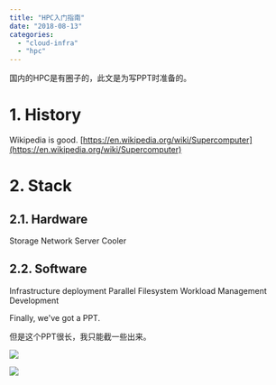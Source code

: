 ```yaml
---
title: "HPC入门指南"
date: "2018-08-13"
categories: 
  - "cloud-infra"
  - "hpc"
---
```


国内的HPC是有圈子的，此文是为写PPT时准备的。

# 1\. History

Wikipedia is good. [https://en.wikipedia.org/wiki/Supercomputer](https://en.wikipedia.org/wiki/Supercomputer)

# 2\. Stack

## 2.1. Hardware

Storage Network Server Cooler

## 2.2. Software

Infrastructure deployment Parallel Filesystem Workload Management Development

Finally, we've got a PPT.

但是这个PPT很长，我只能截一些出来。

![](/blog/post/images/20220129131347-1024x470.jpg)

![](/blog/post/images/20220129131424-1024x509.jpg)
